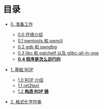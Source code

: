# 目录

*   [0. 准备工作](./0.准备工作/README.md)
    *   [0.0 环境介绍](./0.准备工作/0.0.环境介绍.md)
    *   [0.1 pwntools 和 pwncli]()
    *   [0.2 gdb 和 pwndbg]()
    *   [0.3 libc 和 patchelf 以及 glibc-all-in-one]()
    *   [**0.4 程序是怎么运行的**]()

*   [1. 基础 ROP](./1.基础rop/README.md)
    *   [1.0 ROP 介绍](./1.基础rop/rop.md)
    *   [1.1 ret2text]()
    *   [1.2 **构造 ROP 链**]()

*   [2. 格式化字符串]()
